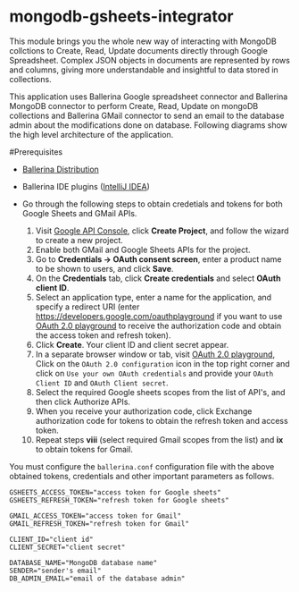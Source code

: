 # mongodb-gsheets-integrator

This module brings you the whole new way of interacting with MongoDB collctions to Create, Read, Update documents directly through Google Spreadsheet. Complex JSON objects in documents are represented by rows and columns, giving more understandable and insightful to data stored in collections.

This application uses Ballerina Google spreadsheet connector and Ballerina MongoDB connector to perform Create, Read, Update on mongoDB collections and Ballerina GMail connector to send an email to the database admin about the modifications done on database. Following diagrams show the high level architecture of the application.  

#Prerequisites

- [Ballerina Distribution](https://ballerina.io/#install-ballerina)

- Ballerina IDE plugins ([IntelliJ IDEA](https://plugins.jetbrains.com/plugin/9520-ballerina))

- Go through the following steps to obtain credetials and tokens for both Google Sheets and GMail APIs.

  1. Visit [Google API Console](https://console.developers.google.com/apis/dashboard?project=newgsheetsproject&duration=PT1H), click **Create Project**, and follow the wizard to create a new project.
  2. Enable both GMail and Google Sheets APIs for the project.
  3. Go to **Credentials -> OAuth consent screen**, enter a product name to be shown to users, and click **Save**.
  4. On the **Credentials** tab, click **Create credentials** and select **OAuth client ID**.
  5. Select an application type, enter a name for the application, and specify a redirect URI (enter https://developers.google.com/oauthplayground if you want to use [OAuth 2.0 playground](https://developers.google.com/oauthplayground/) to receive the authorization code and obtain the access token and refresh token).
  6. Click **Create**. Your client ID and client secret appear.
  7. In a separate browser window or tab, visit [OAuth 2.0 playground](https://developers.google.com/oauthplayground/), Click on the `OAuth 2.0 configuration` icon in the top right corner and click on `Use your own OAuth credentials` and provide your `OAuth Client ID` and `OAuth Client secret`.
  8. Select the required Google sheets scopes from the list of API's, and then click Authorize APIs.
  9. When you receive your authorization code, click Exchange authorization code for tokens to obtain the refresh token and access token.
  10. Repeat steps **viii** (select required Gmail scopes from the list) and **ix** to obtain tokens for Gmail.

You must configure the `ballerina.conf` configuration file with the above obtained tokens, credentials and other important parameters as follows.

```
GSHEETS_ACCESS_TOKEN="access token for Google sheets"
GSHEETS_REFRESH_TOKEN="refresh token for Google sheets"

GMAIL_ACCESS_TOKEN="access token for Gmail"
GMAIL_REFRESH_TOKEN="refresh token for Gmail"

CLIENT_ID="client id"
CLIENT_SECRET="client secret"

DATABASE_NAME="MongoDB database name"
SENDER="sender's email"
DB_ADMIN_EMAIL="email of the database admin"
```

